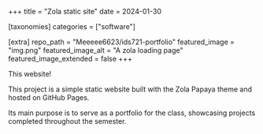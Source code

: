 +++
title = "Zola static site"
date = 2024-01-30

[taxonomies]
categories = ["software"]

[extra]
repo_path = "Meeeee6623/ids721-portfolio"
featured_image = "img.png"
featured_image_alt = "A zola loading page"
featured_image_extended = false
+++

This website!

<!-- more -->

This project is a simple static website built with the Zola Papaya theme and hosted on GitHub Pages. 

Its main purpose is to serve as a portfolio for the class, showcasing projects completed throughout the semester.
